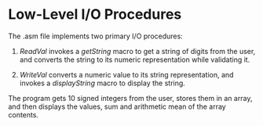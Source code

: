 # Low-Level I/O Procedures
The .asm file implements two primary I/O procedures:
1. *ReadVal* invokes a *getString* macro to get a string of digits from the user, and converts the string to its numeric representation while validating it.

2. *WriteVal* converts a numeric value to its string representation, and invokes a *displayString* macro to display the string.

The program gets 10 signed integers from the user, stores them in an array, and then displays the values, sum and arithmetic mean of the array contents.
